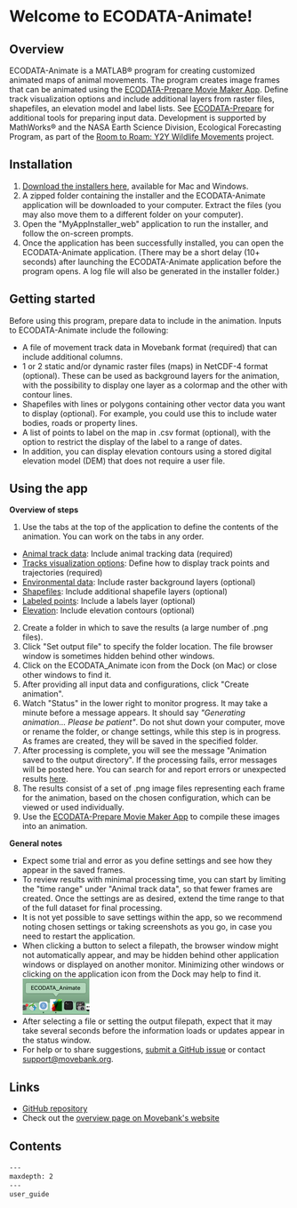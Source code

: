 # Welcome to ECODATA-Animate!

## Overview

ECODATA-Animate is a MATLAB® program for creating customized animated maps of animal movements. The program creates image frames that can be animated using the [ECODATA-Prepare Movie Maker App](https://ecodata-apps.readthedocs.io/en/latest/user_guide/movie_maker.html). Define track visualization options and include additional layers from raster files, shapefiles, an elevation model and label lists. See [ECODATA-Prepare](https://ecodata-apps.readthedocs.io/en/latest/index.html) for additional tools for preparing input data. Development is supported by MathWorks® and the NASA Earth Science Division, Ecological Forecasting Program, as part of the [Room to Roam: Y2Y Wildlife Movements](https://ceg.osu.edu/Y2Y_Room2Roam) project.

## Installation

1. [Download the installers here](https://github.com/jemissik/movebank_vis/releases), available for Mac and Windows.
2. A zipped folder containing the installer and the ECODATA-Animate application will be downloaded to your computer. Extract the files (you may also move them to a different folder on your computer).
3. Open the "MyAppInstaller_web" application to run the installer, and follow the on-screen prompts.
4. Once the application has been successfully installed, you can open the ECODATA-Animate application. (There may be a short delay (10+ seconds) after launching the ECODATA-Animate application before the program opens. A log file will also be generated in the installer folder.)

## Getting started

Before using this program, prepare data to include in the animation. Inputs to ECODATA-Animate include the following:

- A file of movement track data in Movebank format (required) that can include additional columns.
- 1 or 2 static and/or dynamic raster files (maps) in NetCDF-4 format (optional). These can be used as background layers for the animation, with the possibility to display one layer as a colormap and the other with contour lines.
- Shapefiles with lines or polygons containing other vector data you want to display (optional). For example, you could use this to include water bodies, roads or property lines.
- A list of points to label on the map in .csv format (optional), with the option to restrict the display of the label to a range of dates.
- In addition, you can display elevation contours using a stored digital elevation model (DEM) that does not require a user file.

## Using the app

**Overview of steps**
1. Use the tabs at the top of the application to define the contents of the animation. You can work on the tabs in any order.
- [Animal track data](animal-track-data): Include animal tracking data (required)
- [Tracks visualization options](track-visualization-options): Define how to display track points and trajectories (required)
- [Environmental data](environmental-data): Include raster background layers (optional)
- [Shapefiles](shapefiles): Include additional shapefile layers (optional)
- [Labeled points](labeled-points): Include a labels layer (optional)
- [Elevation](elevation): Include elevation contours (optional)

2. Create a folder in which to save the results (a large number of .png files).
3. Click "Set output file" to specify the folder location. The file browser window is sometimes hidden behind other windows.
4. Click on the ECODATA_Animate icon from the Dock (on Mac) or close other windows to find it.
5. After providing all input data and configurations, click "Create animation".
6. Watch "Status" in the lower right to monitor progress. It may take a minute before a message appears. It should say *"Generating animation… Please be patient"*. Do not shut down your computer, move or rename the folder, or change settings, while this step is in progress. As frames are created, they will be saved in the specified folder.
7. After processing is complete, you will see the message "Animation saved to the output directory". If the processing fails, error messages will be posted here. You can search for and report errors or unexpected results [here](https://github.com/jemissik/movebank_vis/issues).
8. The results consist of a set of .png image files representing each frame for the animation, based on the chosen configuration, which can be viewed or used individually.
9. Use the [ECODATA-Prepare Movie Maker App](https://ecodata-apps.readthedocs.io/en/latest/user_guide/movie_maker.html) to compile these images into an animation.

**General notes**
- Expect some trial and error as you define settings and see how they appear in the saved frames.
- To review results with minimal processing time, you can start by limiting the "time range" under "Animal track data", so that fewer frames are created. Once the settings are as desired, extend the time range to that of the full dataset for final processing.
- It is not yet possible to save settings within the app, so we recommend noting chosen settings or taking screenshots as you go, in case you need to restart the application.
- When clicking a button to select a filepath, the browser window might not automatically appear, and may be hidden behind other application windows or displayed on another monitor. Minimizing other windows or clicking on the application icon from the Dock may help to find it.
![ecodata-animate_dock_icon](./images/ecodata-animate_dock_icon.png)
- After selecting a file or setting the output filepath, expect that it may take several seconds before the information loads or updates appear in the status window.
- For help or to share suggestions, [submit a GitHub issue](https://github.com/jemissik/movebank_vis/issues) or contact support@movebank.org.

## Links

- [GitHub repository](https://github.com/jemissik/movebank_vis)
- Check out the [overview page on Movebank's website](https://www.movebank.org/cms/movebank-content/ecodata)

## Contents

```{toctree}
---
maxdepth: 2
---
user_guide
